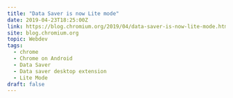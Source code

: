 ```yaml
---
title: "Data Saver is now Lite mode"
date: 2019-04-23T18:25:00Z
link: https://blog.chromium.org/2019/04/data-saver-is-now-lite-mode.html
site: blog.chromium.org
topic: Webdev
tags:
  - chrome
  - Chrome on Android
  - Data Saver
  - Data saver desktop extension
  - Lite Mode
draft: false
---
```

